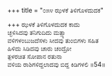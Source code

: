 +++
title = "೦೫೪ ಝಳಕೆ ತಿಳಿಗೊಳದುದಕ"

+++
ಝಳಕೆ ತಿಳಿಗೊಳದುದಕ ಕಾದು  
ಚ್ಛಳಿಸಿದವು ತನಿಗುದಿದು ಮತ್ಸ್ಯಾ  
ವಳಿಗಳಂಬುಜದೆಸಳು ಸೀದವು ತುಂಬಿಗಳು ಸಹಿತ   
ಹಿಳಿದು ಸಿಡಿದವು ಚಾರು ಚಂದ್ರೋ  
ತ್ಪಳರಚಿತ ಸೋಪಾನ ರತುನಾ  
ವಳಿಯ ರಾಶಿಗಳಿದ್ದಲಾದವು ಬಿದ್ದ ಕಿಡಿಗಳಲಿ     ॥54॥